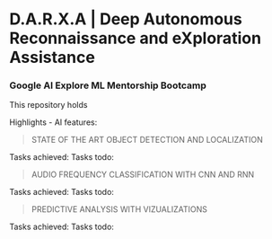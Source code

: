 # D.A.R.X.A | Deep Autonomous Reconnaissance and eXploration Assistance 




### Google AI Explore ML Mentorship Bootcamp
This repository holds 

Highlights - AI features:

> STATE OF THE ART OBJECT DETECTION AND LOCALIZATION

Tasks achieved:
Tasks todo:

> AUDIO FREQUENCY CLASSIFICATION WITH CNN AND RNN

Tasks achieved:
Tasks todo:

> PREDICTIVE ANALYSIS WITH VIZUALIZATIONS

Tasks achieved:
Tasks todo:
